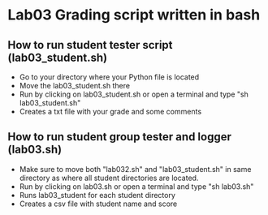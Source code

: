 # Lab03 Grading script written in bash


## How to run student tester script (lab03_student.sh)


* Go to your directory where your Python file is located
* Move the lab03_student.sh there
* Run by clicking on lab03_student.sh or open a terminal and type 
    "sh lab03_student.sh"
* Creates a txt file with your grade and some comments


## How to run student group tester and logger (lab03.sh)


* Make sure to move both "lab032.sh" and "lab03_student.sh" in same 
    directory as where all student directories are located.
* Run by clicking on lab03.sh or open a terminal and type
    "sh lab03.sh"
* Runs lab03_student for each student directory
* Creates a csv file with student name and score